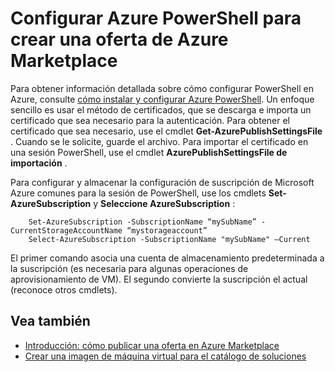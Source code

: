 <properties
   pageTitle="Configurar PowerShell para crear una máquina virtual para el catálogo de soluciones | Microsoft Azure"
   description="Instrucciones para configurar Azure PowerShell y usarlo como un proceso opcional de flujo para crear imágenes de máquina virtual para implementar y venden en Azure Marketplace"
   services="marketplace-publishing"
   documentationCenter=""
   authors="HannibalSII"
   manager="hascipio"
   editor=""/>

<tags
   ms.service="marketplace"
   ms.devlang="na"
   ms.topic="article"
   ms.tgt_pltfrm="na"
   ms.workload="na"
   ms.date="02/04/2016"
   ms.author="hascipio"/>

# <a name="set-up-azure-powershell-to-create-an-offer-for-the-azure-marketplace"></a>Configurar Azure PowerShell para crear una oferta de Azure Marketplace
Para obtener información detallada sobre cómo configurar PowerShell en Azure, consulte [cómo instalar y configurar Azure PowerShell](../powershell-install-configure.md). Un enfoque sencillo es usar el método de certificados, que se descarga e importa un certificado que sea necesario para la autenticación. Para obtener el certificado que sea necesario, use el cmdlet **Get-AzurePublishSettingsFile** . Cuando se le solicite, guarde el archivo. Para importar el certificado en una sesión PowerShell, use el cmdlet **AzurePublishSettingsFile de importación** .

Para configurar y almacenar la configuración de suscripción de Microsoft Azure comunes para la sesión de PowerShell, use los cmdlets **Set-AzureSubscription** y **Seleccione AzureSubscription** :

        Set-AzureSubscription -SubscriptionName “mySubName” -CurrentStorageAccountName “mystorageaccount”
        Select-AzureSubscription -SubscriptionName "mySubName" –Current

El primer comando asocia una cuenta de almacenamiento predeterminada a la suscripción (es necesaria para algunas operaciones de aprovisionamiento de VM).  El segundo convierte la suscripción el actual (reconoce otros cmdlets).

## <a name="see-also"></a>Vea también
- [Introducción: cómo publicar una oferta en Azure Marketplace](marketplace-publishing-getting-started.md)
- [Crear una imagen de máquina virtual para el catálogo de soluciones](marketplace-publishing-vm-image-creation.md)
